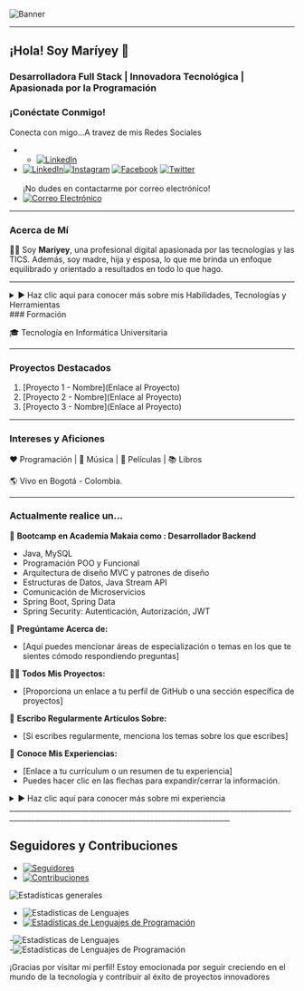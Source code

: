 <!-- Banner para GitHub - Maríyey, Desarrolladora Full Stack -->

![Banner](https://github.com/Mariayey12/Mariayey12/assets/92681721/fc807aca-7cae-4990-aea0-adb30232dfa8)

---

## ¡Hola! Soy Maríyey 👋

### Desarrolladora Full Stack | Innovadora Tecnológica | Apasionada por la Programación

### ¡Conéctate Conmigo!

Conecta con migo...A travez de mis Redes Sociales
- - [![LinkedIn](https://img.shields.io/badge/LinkedIn-Profile-blue?style=for-the-badge&logo=linkedin)](https://www.linkedin.com/in/mariayennifermartinezcordero709654268)
- [![LinkedIn](https://img.shields.io/badge/LinkedIn-Profile-blue?style=for-the-badge&logo=linkedin&style=LinkedIn)](https://www.linkedin.com/in/mariayennifermartinezcordero709654268)[![Instagram](https://img.shields.io/badge/Instagram-Follow%20Me-orange?style=for-the-badge&logo=instagram)](https://www.instagram.com/tu_usuario_de_instagram)
 [![Facebook](https://img.shields.io/badge/Facebook-Add%20Me-blue?style=for-the-badge&logo=facebook)](https://www.facebook.com/tu_usuario_de_facebook) [![Twitter](https://img.shields.io/badge/Twitter-Follow-blue?style=for-the-badge&logo=twitter)](https://twitter.com/tu_usuario_de_twitter)<br></br>
¡No dudes en contactarme por correo electrónico! 
- [![Correo Electrónico](https://img.shields.io/badge/Email-Contact%20Me-brightgreen?style=for-the-badge&logo=gmail)](mailto:tu@email.com)

_______________________________________________________________________________________________________________________________________________________________________________________________________
### Acerca de Mí

👩‍💼 Soy **Maríyey**, una profesional digital apasionada por las tecnologías y las TICS. Además, soy madre, hija y esposa, lo que me brinda un enfoque equilibrado y orientado a resultados en todo lo que hago.

---
<details>
<summary>▶️ Haz clic aquí para conocer más sobre mis  Habilidades, Tecnologías y Herramientas </summary>
### Habilidades y Tecnologías

#### Desarrollo Frontend:Languages
Programacion Orientada a eventos,a Objetos y Funcional
- <a href="https://www.w3.org/TR/html52/" style="text-decoration: none;">
  <div style="background-color: #E34F26; color: #ffffff; padding: 10px 40px; border: none; text-align: center; cursor: pointer; display: inline-block;">
    <img src="https://img.shields.io/badge/HTML5-E34F26?style=for-the-badge" alt="HTML5" width="60" height="50">
  </div>
</a>  

[![CSS3](https://img.shields.io/badge/CSS3-1572B6?style=for-the-badge&logo=css3&logoColor=white)](https://www.w3schools.com/css/) [![Bootstrap](https://img.shields.io/badge/Bootstrap-5C2D91?style=for-the-badge&logo=bootstrap&logoColor=white)](https://getbootstrap.com) [![Sass](https://img.shields.io/badge/Sass-CC6699?style=for-the-badge&logo=sass&logoColor=white)](https://sass-lang.com) [![JavaScript](https://img.shields.io/badge/JavaScript-F7DF1E?style=for-the-badge&logo=javascript&logoColor=black)](https://developer.mozilla.org/en-US/docs/Web/JavaScript) [![React](https://img.shields.io/badge/React-61DAFB?style=for-the-badge&logo=react&logoColor=black)](https://reactjs.org/) [![React Router DOM](https://img.shields.io/badge/React%20Router%20DOM-CA4245?style=for-the-badge)](https://reactrouter.com/web/guides/quick-start) [![Redux](https://img.shields.io/badge/Redux-764ABC?style=for-the-badge)](https://redux.js.org/) [![Vue.js](https://img.shields.io/badge/Vue.js-4FC08D?style=for-the-badge&logo=vue.js&logoColor=white)](https://vuejs.org/) [![PHP](https://img.shields.io/badge/PHP-777BB4?style=for-the-badge&logo=php&logoColor=white)](https://www.php.net)
____________________________________________________________________________________________________________________________________________________________________________________________________________

**Lenguajes Tranpilador de JavaScript**
- [![Webpack](https://img.shields.io/badge/Webpack-8DD6F9?style=for-the-badge&logo=webpack&logoColor=black)](https://webpack.js.org) [![Babel](https://img.shields.io/badge/Babel-F9DC3E?style=for-the-badge&logo=babel&logoColor=black)](https://babeljs.io/)
 
#### Desarrollo Backend:
- [![C](https://img.shields.io/badge/C-00599C?style=for-the-badge&logo=&logoColor=white)](https://www.cprogramming.com/) [![Java](https://img.shields.io/badge/Java-007396?style=for-the-badge&logo=java&logoColor=white)](https://www.java.com) [![Node.js](https://img.shields.io/badge/Node.js-339933?style=for-the-badge&logo=node.js&logoColor=white)](https://nodejs.org)                      
[![Spring](https://img.shields.io/badge/Spring-6DB33F?style=for-the-badge&logo=spring&logoColor=white)](https://spring.io/)
____________________________________________________________________________________________________________________________________________________________________________________________________________
- REST API, Microservicios
- Spring Security, JWT
**Database
- [![MongoDB](https://img.shields.io/badge/MongoDB-47A248?style=for-the-badge&logo=mongodb&logoColor=white)](https://www.mongodb.com/) [![MySQL](https://img.shields.io/badge/MySQL-4479A1?style=for-the-badge&logo=mysql&logoColor=white)](https://www.mysql.com/)
_____________________________________________________________________________________________________________________________________________________________________________________________________________
**Backend as a Service (BaaS)
- [![Firebase](https://img.shields.io/badge/Firebase-FFCA28?style=for-the-badge&logo=firebase&logoColor=black)](https://firebase.google.com/)[![Heroku](https://img.shields.io/badge/Heroku-430098?style=for-the-badge&logo=heroku&logoColor=white)](https://heroku.com)
_____________________________________________________________________________________________________________________________________________________________________________________________________________
**Testing
- [![Postman](https://img.shields.io/badge/Postman-FF6C37?style=for-the-badge&logo=postman&logoColor=white)](https://postman.com) <a href="https://jestjs.io" target="_blank" rel="noreferrer"> <img src="https://www.vectorlogo.zone/logos/jestjsio/jestjsio-icon.svg" alt="jest" width="40" height="40"/> </a> <a href="https://www.php.net" target="_blank" rel="noreferrer">[![JUnit](https://img.shields.io/badge/JUnit-25A162?style=for-the-badge&logo=junit&logoColor=white)](https://junit.org/junit5/)
_____________________________________________________________________________________________________________________________________________________________________________________________________________

#### Herramientas y Métodos:
 **Software 
- [![Figma](https://img.shields.io/badge/Figma-F24E1E?style=for-the-badge&logo=figma&logoColor=white)](https://www.figma.com/) [![Git](https://img.shields.io/badge/Git-F05032?style=for-the-badge&logo=git&logoColor=white)](https://git-scm.com/) [![Illustrator](https://img.shields.io/badge/Illustrator-FF9A00?style=for-the-badge&logo=adobe-illustrator&logoColor=black)](https://www.adobe.com/in/products/illustrator.html) [![Linux](https://img.shields.io/badge/Linux-FCC624?style=for-the-badge&logo=linux&logoColor=black)](https://www.linux.org/) [![Vercel](https://img.shields.io/badge/Vercel-000000?style=for-the-badge&logo=vercel&logoColor=white)](https://vercel.com/)
_________________________________________________________________________________________________________________________________________________________________________________________________________
- :sparkles:  Metodologías Ágiles,Diing thinking, Diagrama UML
- UML, Design Thinking
- Patrón Arquitectónico MVC

---
</details>
### Formación

🎓 Tecnología en Informática Universitaria

---
### Proyectos Destacados

1. [Proyecto 1 - Nombre](Enlace al Proyecto)
2. [Proyecto 2 - Nombre](Enlace al Proyecto)
3. [Proyecto 3 - Nombre](Enlace al Proyecto)

---

### Intereses y Aficiones

❤️ Programación | 🖤 Música | 💙 Películas | 📚 Libros

🌎 Vivo en Bogotá - Colombia.

---

### Actualmente realice un...

🌱 **Bootcamp en Academia Makaia como : Desarrollador Backend**
   - Java, MySQL
   - Programación POO y Funcional
   - Arquitectura de diseño MVC y patrones de diseño
   - Estructuras de Datos, Java Stream API
   - Comunicación de Microservicios
   - Spring Boot, Spring Data
   - Spring Security: Autenticación, Autorización, JWT

💬 **Pregúntame Acerca de:**
   - [Aquí puedes mencionar áreas de especialización o temas en los que te sientes cómodo respondiendo preguntas]

👨‍💻 **Todos Mis Proyectos:**
   - [Proporciona un enlace a tu perfil de GitHub o una sección específica de proyectos]

📝 **Escribo Regularmente Artículos Sobre:**
   - [Si escribes regularmente, menciona los temas sobre los que escribes]

📄 **Conoce Mis Experiencias:**
   - [Enlace a tu currículum o un resumen de tu experiencia]
   - Puedes hacer clic en las flechas para expandir/cerrar la información.

<details>
<summary>▶️ Haz clic aquí para conocer más sobre mi experiencia</summary>

[Detalles de Experiencia]

</details>
___________________________________________________________________________________________________________________________________________

## Seguidores y Contribuciones
- [![Seguidores](https://img.shields.io/github/followers/Mariayey12?label=Seguidores&style=social)](https://github.com/Mariayey12)
- [![Contribuciones](https://img.shields.io/github/commit-activity/m/Mariayey12/Mariayey12?label=Contribuciones)](https://github.com/Mariayey12/Mariayey12)

![Estadísticas generales](https://github-readme-stats.vercel.app/api?username=Mariayey12&show_icons=true&theme=radical)


- ![Estadísticas de Lenguajes](https://github-readme-stats.vercel.app/api/top-langs/?username=Mariayey12&layout=compact&hide=html)
- [![Estadísticas de Lenguajes de Programación](https://tokei.rs/b1/github/Mariayey12/Mariayey12)](https://tokei.rs/b1/github/Mariayey12/Mariayey12)

-![Estadísticas de Lenguajes](https://github-readme-stats.vercel.app/api/top-langs/?username=Mariayey12&layout=compact&hide=html)    
-![Estadísticas de Lenguajes de Programación](https://tokei.rs/b1/github/Mariayey12/Mariayey12)

¡Gracias por visitar mi perfil! Estoy emocionada por seguir creciendo en el mundo de la tecnología y contribuir al éxito de proyectos innovadores
 





